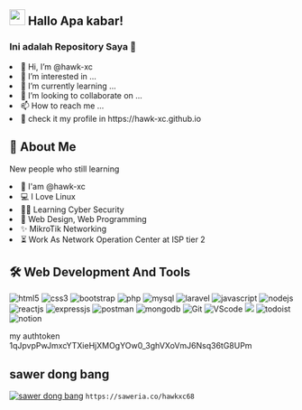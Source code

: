<h2> <img src="https://media.giphy.com/media/hvRJCLFzcasrR4ia7z/giphy.gif" width="28"> Hallo Apa kabar! </h2>
<h3> Ini adalah Repository Saya 👋 </h3>
<li>👋 Hi, I’m @hawk-xc</li> 
<li>👀 I’m interested in ...</li>
<li>🌱 I’m currently learning ...</li>
<li>💞️ I’m looking to collaborate on ...</li>
<li>📫 How to reach me ...</li>
<li>👤 check it my profile in https://hawk-xc.github.io</li>

## 📝 About Me
New people who still learning <br>
<li> 🧑 I'am @hawk-xc </li>
<li> ‍💻 I Love Linux </li>
<li> 👨‍💻 Learning Cyber Security </li>
<li> 📝 Web Design, Web Programming </li>
<li> ✨ MikroTik Networking </li>
<li> ⏳ Work As Network Operation Center at ISP tier 2 </li>

## 🛠 Web Development And Tools
<img src="https://img.shields.io/badge/HTML5-E34F26?style=for-the-badge&logo=html5&logoColor=white" alt="html5"> <img src="https://img.shields.io/badge/CSS3-1572B6?style=for-the-badge&logo=css3&logoColor=white" alt="css3"> <img src="https://img.shields.io/badge/Bootstrap-563D7C?style=for-the-badge&logo=bootstrap&logoColor=white" alt="bootstrap"> <img src="https://img.shields.io/badge/PHP-777BB4?style=for-the-badge&logo=php&logoColor=white" alt="php"> <img src="https://img.shields.io/badge/MySQL-005C84?style=for-the-badge&logo=mysql&logoColor=white" alt="mysql"> <img src="https://img.shields.io/badge/Laravel-FF2D20?style=for-the-badge&logo=laravel&logoColor=white" alt="laravel"> <img src="https://img.shields.io/badge/JavaScript-323330?style=for-the-badge&logo=javascript&logoColor=F7DF1E" alt="javascript"> <img src="https://img.shields.io/badge/Node.js-339933?style=for-the-badge&logo=nodedotjs&logoColor=white" alt="nodejs"> <img src="https://img.shields.io/badge/React-20232A?style=for-the-badge&logo=react&logoColor=61DAFB" alt="reactjs"> <img src="https://img.shields.io/badge/Express.js-000000?style=for-the-badge&logo=express&logoColor=white" alt="expressjs"> <img src="https://img.shields.io/badge/Postman-FF6C37?style=for-the-badge&logo=Postman&logoColor=white" alt="postman"> <img src="https://img.shields.io/badge/MongoDB-4EA94B?style=for-the-badge&logo=mongodb&logoColor=white" alt="mongodb"> <img src="https://img.shields.io/badge/GIT-E44C30?style=for-the-badge&logo=git&logoColor=white" alt="Git"> <img src="https://img.shields.io/badge/Visual_Studio_Code-0078D4?style=for-the-badge&logo=visual%20studio%20code&logoColor=white" alt="VScode"> <img src="https://img.shields.io/badge/apache%20netbeans-1B6AC6?style=for-the-badge&logo=apache%20netbeans%20IDE&logoColor=white"> <img src="https://img.shields.io/badge/Todoist-E44332?style=for-the-badge&logo=todoist&logoColor=white" alt="todoist"> <img src="https://img.shields.io/badge/Notion-000000?style=for-the-badge&logo=notion&logoColor=white" alt="notion">

my authtoken 1qJpvpPwJmxcYTXieHjXMOgYOw0_3ghVXoVmJ6Nsq36tG8UPm
<!---
hawk-xc/hawk-xc is a ✨ special ✨ repository because its `README.md` (this file) appears on your GitHub profile.
You can click the Preview link to take a look at your changes.
--->
## sawer dong bang
[![sawer dong bang](https://github.com/hawk-xc/hawk-xc/assets/92193431/567138be-6b52-4016-9b6f-ffe438a58d5e)](https://saweria.co/hawkxc68)
```https://saweria.co/hawkxc68```


